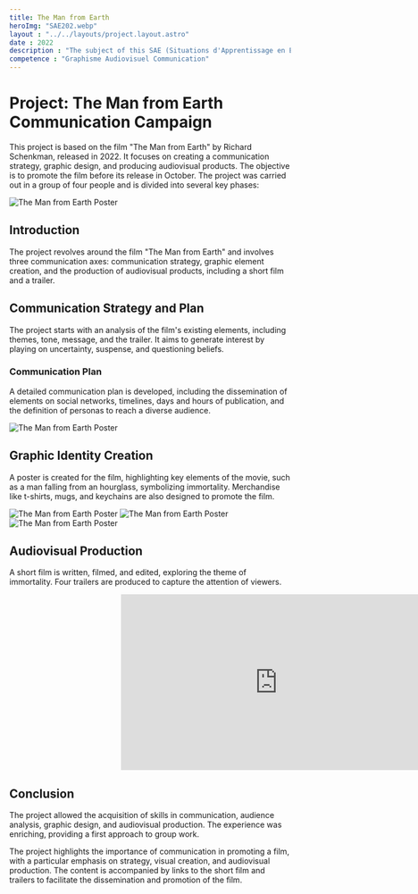 ```yaml
---
title: The Man from Earth
heroImg: "SAE202.webp"
layout : "../../layouts/project.layout.astro"
date : 2022
description : "The subject of this SAE (Situations d'Apprentissage en Entreprise) revolves around the film 'The Man From Earth' by Richard Schenkman and involves the development of communication for this film, assuming its release in October of the coming year. Grouped in fours, our task was to work on three specific communication aspects: Communication strategy, the creation of graphic elements, and the production of audiovisual products such as a short film and a trailer"
competence : "Graphisme Audiovisuel Communication"
---
```

# Project: The Man from Earth Communication Campaign

This project is based on the film "The Man from Earth" by Richard Schenkman, released in 2022. It focuses on creating a communication strategy, graphic design, and producing audiovisual products. The objective is to promote the film before its release in October. The project was carried out in a group of four people and is divided into several key phases:

![The Man from Earth Poster](/img/sae202/image7.png)

## Introduction

The project revolves around the film "The Man from Earth" and involves three communication axes: communication strategy, graphic element creation, and the production of audiovisual products, including a short film and a trailer.

## Communication Strategy and Plan

The project starts with an analysis of the film's existing elements, including themes, tone, message, and the trailer. It aims to generate interest by playing on uncertainty, suspense, and questioning beliefs.

### Communication Plan

A detailed communication plan is developed, including the dissemination of elements on social networks, timelines, days and hours of publication, and the definition of personas to reach a diverse audience.

![The Man from Earth Poster](/img/sae202/image1.png)

## Graphic Identity Creation

A poster is created for the film, highlighting key elements of the movie, such as a man falling from an hourglass, symbolizing immortality. Merchandise like t-shirts, mugs, and keychains are also designed to promote the film.

![The Man from Earth Poster](/img/sae202/image8.png)
![The Man from Earth Poster](/img/sae202/image9.png)
![The Man from Earth Poster](/img/sae202/image10.png)

## Audiovisual Production

A short film is written, filmed, and edited, exploring the theme of immortality. Four trailers are produced to capture the attention of viewers.

<div style="display:flex; justify-content:center; width:100vw;">
<iframe width="560" height="315" src="https://www.youtube.com/embed/Q3tgRnZqdnw?si=EnyQMo75t4chQmLg" title="YouTube video player" frameborder="0" allow="accelerometer; autoplay; clipboard-write; encrypted-media; gyroscope; picture-in-picture; web-share" allowfullscreen></iframe>
</div>

## Conclusion

The project allowed the acquisition of skills in communication, audience analysis, graphic design, and audiovisual production. The experience was enriching, providing a first approach to group work.

The project highlights the importance of communication in promoting a film, with a particular emphasis on strategy, visual creation, and audiovisual production. The content is accompanied by links to the short film and trailers to facilitate the dissemination and promotion of the film.
